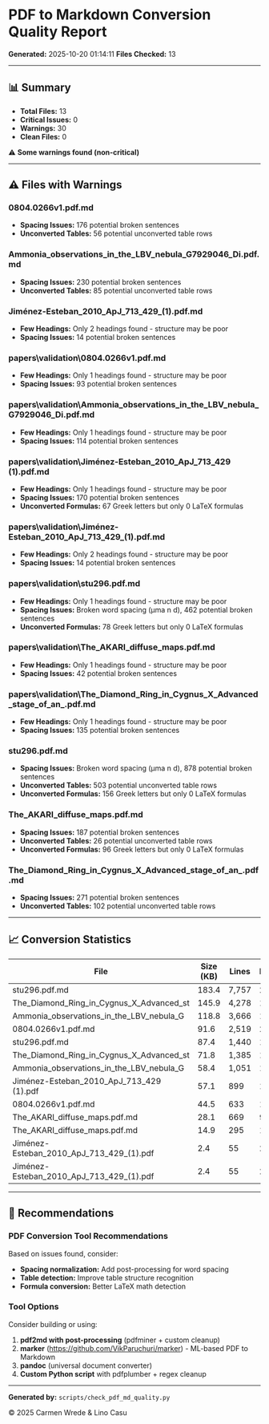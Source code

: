 # PDF to Markdown Conversion Quality Report

**Generated:** 2025-10-20 01:14:11
**Files Checked:** 13

---

## 📊 Summary

- **Total Files:** 13
- **Critical Issues:** 0
- **Warnings:** 30
- **Clean Files:** 0

⚠️  **Some warnings found (non-critical)**

---

## ⚠️  Files with Warnings

### 0804.0266v1.pdf.md

- **Spacing Issues:** 176 potential broken sentences
- **Unconverted Tables:** 56 potential unconverted table rows

### Ammonia_observations_in_the_LBV_nebula_G7929046_Di.pdf.md

- **Spacing Issues:** 230 potential broken sentences
- **Unconverted Tables:** 85 potential unconverted table rows

### Jiménez-Esteban_2010_ApJ_713_429_(1).pdf.md

- **Few Headings:** Only 2 headings found - structure may be poor
- **Spacing Issues:** 14 potential broken sentences

### papers\validation\0804.0266v1.pdf.md

- **Few Headings:** Only 1 headings found - structure may be poor
- **Spacing Issues:** 93 potential broken sentences

### papers\validation\Ammonia_observations_in_the_LBV_nebula_G7929046_Di.pdf.md

- **Few Headings:** Only 1 headings found - structure may be poor
- **Spacing Issues:** 114 potential broken sentences

### papers\validation\Jiménez-Esteban_2010_ApJ_713_429 (1).pdf.md

- **Few Headings:** Only 1 headings found - structure may be poor
- **Spacing Issues:** 170 potential broken sentences
- **Unconverted Formulas:** 67 Greek letters but only 0 LaTeX formulas

### papers\validation\Jiménez-Esteban_2010_ApJ_713_429_(1).pdf.md

- **Few Headings:** Only 2 headings found - structure may be poor
- **Spacing Issues:** 14 potential broken sentences

### papers\validation\stu296.pdf.md

- **Few Headings:** Only 1 headings found - structure may be poor
- **Spacing Issues:** Broken word spacing (µma n d), 462 potential broken sentences
- **Unconverted Formulas:** 78 Greek letters but only 0 LaTeX formulas

### papers\validation\The_AKARI_diffuse_maps.pdf.md

- **Few Headings:** Only 1 headings found - structure may be poor
- **Spacing Issues:** 42 potential broken sentences

### papers\validation\The_Diamond_Ring_in_Cygnus_X_Advanced_stage_of_an_.pdf.md

- **Few Headings:** Only 1 headings found - structure may be poor
- **Spacing Issues:** 135 potential broken sentences

### stu296.pdf.md

- **Spacing Issues:** Broken word spacing (µma n d), 878 potential broken sentences
- **Unconverted Tables:** 503 potential unconverted table rows
- **Unconverted Formulas:** 156 Greek letters but only 0 LaTeX formulas

### The_AKARI_diffuse_maps.pdf.md

- **Spacing Issues:** 187 potential broken sentences
- **Unconverted Tables:** 26 potential unconverted table rows
- **Unconverted Formulas:** 96 Greek letters but only 0 LaTeX formulas

### The_Diamond_Ring_in_Cygnus_X_Advanced_stage_of_an_.pdf.md

- **Spacing Issues:** 271 potential broken sentences
- **Unconverted Tables:** 102 potential unconverted table rows

---

## 📈 Conversion Statistics

| File | Size (KB) | Lines | Headings | Links Issues | Encoding |
|------|-----------|-------|----------|--------------|----------|
| stu296.pdf.md | 183.4 | 7,757 | 22 | 0 | 0 |
| The_Diamond_Ring_in_Cygnus_X_Advanced_st | 145.9 | 4,278 | 17 | 0 | 0 |
| Ammonia_observations_in_the_LBV_nebula_G | 118.8 | 3,666 | 19 | 0 | 0 |
| 0804.0266v1.pdf.md | 91.6 | 2,519 | 29 | 0 | 0 |
| stu296.pdf.md | 87.4 | 1,440 | 1 | 0 | 0 |
| The_Diamond_Ring_in_Cygnus_X_Advanced_st | 71.8 | 1,385 | 1 | 0 | 0 |
| Ammonia_observations_in_the_LBV_nebula_G | 58.4 | 1,051 | 1 | 0 | 0 |
| Jiménez-Esteban_2010_ApJ_713_429 (1).pdf | 57.1 | 899 | 1 | 0 | 0 |
| 0804.0266v1.pdf.md | 44.5 | 633 | 1 | 0 | 0 |
| The_AKARI_diffuse_maps.pdf.md | 28.1 | 669 | 9 | 0 | 0 |
| The_AKARI_diffuse_maps.pdf.md | 14.9 | 295 | 1 | 0 | 0 |
| Jiménez-Esteban_2010_ApJ_713_429_(1).pdf | 2.4 | 55 | 2 | 0 | 0 |
| Jiménez-Esteban_2010_ApJ_713_429_(1).pdf | 2.4 | 55 | 2 | 0 | 0 |

---

## 🎯 Recommendations

### PDF Conversion Tool Recommendations

Based on issues found, consider:

- **Spacing normalization:** Add post-processing for word spacing
- **Table detection:** Improve table structure recognition
- **Formula conversion:** Better LaTeX math detection

### Tool Options

Consider building or using:
1. **pdf2md with post-processing** (pdfminer + custom cleanup)
2. **marker** (https://github.com/VikParuchuri/marker) - ML-based PDF to Markdown
3. **pandoc** (universal document converter)
4. **Custom Python script** with pdfplumber + regex cleanup

---

**Generated by:** `scripts/check_pdf_md_quality.py`

© 2025 Carmen Wrede & Lino Casu
